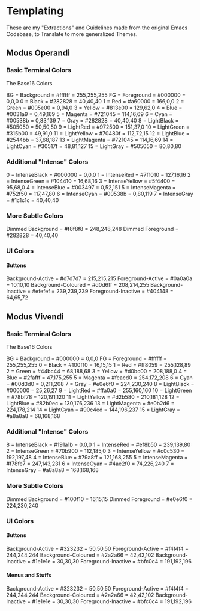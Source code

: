# Templating
These are my "Extractions" and Guidelines made from the original Emacs Codebase, to Translate to more generalized Themes.

## Modus Operandi

### Basic Terminal Colors
The Base16 Colors

BG = Background   = #ffffff     = 255,255,255
FG = Foreground   = #000000     = 0,0,0
0  = Black        = #282828     = 40,40,40
1  = Red          = #a60000     = 166,0,0
2  = Green        = #005e00     = 0,94,0
3  = Yellow       = #813e00     = 129,62,0
4  = Blue         = #0031a9     = 0,49,169
5  = Magenta      = #721045     = 114,16,69
6  = Cyan         = #00538b     = 0,83,139
7  = Gray         = #282828     = 40,40,40
8  = LightBlack   = #505050     = 50,50,50
9  = LightRed     = #972500     = 151,37,0
10 = LightGreen   = #315b00     = 49,91,0
11 = LightYellow  = #70480f     = 112,72,15
12 = LightBlue    = #2544bb     = 37,68,187
13 = LightMagenta = #721045     = 114,16,69
14 = LightCyan    = #30517f     = 48,81,127
15 = LightGray    = #505050     = 80,80,80

### Additional "Intense" Colors

0  = IntenseBlack   = #000000     = 0,0,0
1  = IntenseRed     = #7f1010     = 127,16,16
2  = IntenseGreen   = #104410     = 16,68,16
3  = IntenseYellow  = #5f4400     = 95,68,0
4  = IntenseBlue    = #003497     = 0,52,151
5  = IntenseMagenta = #752f50     = 117,47,80
6  = IntenseCyan    = #00538b     = 0,80,119
7  = IntenseGray    = #1c1c1c     = 40,40,40

### More Subtle Colors

Dimmed Background = #f8f8f8      = 248,248,248
Dimmed Foreground = #282828      = 40,40,40

### UI Colors

#### Buttons

Background-Active   = #d7d7d7 = 215,215,215
Foreground-Active   = #0a0a0a = 10,10,10
Background-Coloured = #d0d6ff = 208,214,255
Background-Inactive = #efefef = 239,239,239
Foreground-Inactive = #404148 = 64,65,72

## Modus Vivendi

### Basic Terminal Colors
The Base16 Colors

BG = Background   = #000000     = 0,0,0
FG = Foreground   = #ffffff     = 255,255,255
0  = Black        = #100f10     = 16,15,15
1  = Red          = #ff8059     = 255,128,89
2  = Green        = #44bc44     = 68,188,68
3  = Yellow       = #d0bc00     = 208,188,0
4  = Blue         = #2fafff     = 47,175,255
5  = Magenta      = #feacd0     = 254,172,208
6  = Cyan         = #00d3d0     = 0,211,208
7  = Gray         = #e0e6f0     = 224,230,240
8  = LightBlack   = #000000     = 25,26,27
9  = LightRed     = #ffa0a0     = 255,160,160
10 = LightGreen   = #78bf78     = 120,191,120
11 = LightYellow  = #d2b580     = 210,181,128
12 = LightBlue    = #82b0ec     = 130,176,236
13 = LightMagenta = #e0b2d6     = 224,178,214
14 = LightCyan    = #90c4ed     = 144,196,237
15 = LightGray    = #a8a8a8     = 68,168,168


### Additional "Intense" Colors

8  = IntenseBlack   = #191a1b     = 0,0,0
1  = IntenseRed     = #ef8b50     = 239,139,80
2  = IntenseGreen   = #70b900     = 112,185,0
3  = IntenseYellow  = #c0c530     = 192,197,48
4  = IntenseBlue    = #79a8ff     = 121,168,255
5  = IntenseMagenta = #f78fe7     = 247,143,231
6  = IntenseCyan    = #4ae2f0     = 74,226,240
7  = IntenseGray    = #a8a8a8     = 168,168,168

### More Subtle Colors

Dimmed Background = #100f10      = 16,15,15
Dimmed Foreground = #e0e6f0      = 224,230,240

### UI Colors

#### Buttons

Background-Active   = #323232 = 50,50,50
Foreground-Active   = #f4f4f4 = 244,244,244
Background-Coloured = #2a2a66 = 42,42,102
Background-Inactive = #1e1e1e = 30,30,30
Foreground-Inactive = #bfc0c4 = 191,192,196

#### Menus and Stuffs

Background-Active   = #323232 = 50,50,50
Foreground-Active   = #f4f4f4 = 244,244,244
Background-Coloured = #2a2a66 = 42,42,102
Background-Inactive = #1e1e1e = 30,30,30
Foreground-Inactive = #bfc0c4 = 191,192,196